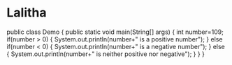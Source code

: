 # Lalitha
public class Demo
{
    public static void main(String[] args) 
    {
        int number=109;
        if(number > 0)
        {
            System.out.println(number+" is a positive number");
        }
        else if(number < 0)
        {
            System.out.println(number+" is a negative number");
        }
        else
        {
            System.out.println(number+" is neither positive nor negative");
        }
    }
}
